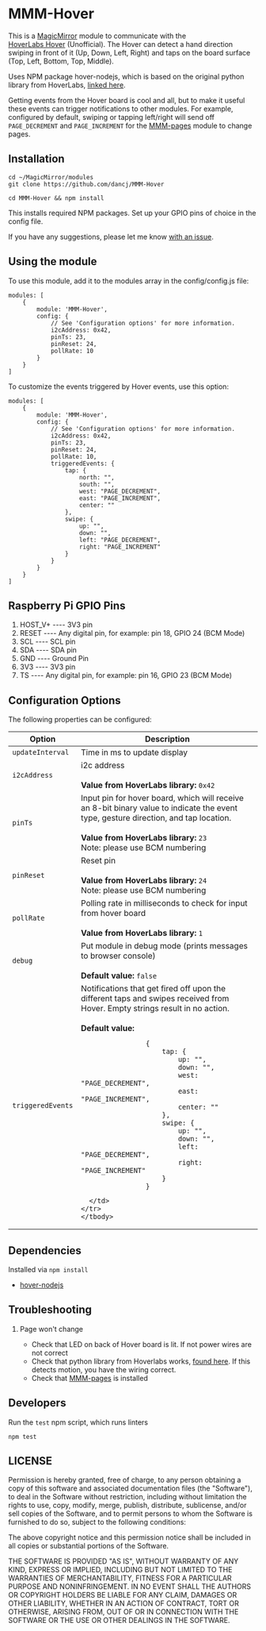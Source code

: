 # MMM-Hover
This is a [MagicMirror](https://github.com/MichMich/MagicMirror) module to communicate with the  
[HoverLabs Hover](http://www.hoverlabs.co/products/hover/) (Unofficial). The Hover can detect a hand direction swiping in front of it (Up, Down, Left, Right) and taps on the board surface (Top, Left, Bottom, Top, Middle).

Uses NPM package hover-nodejs, which is based on the original python library from HoverLabs, [linked here](https://github.com/NorthMcCormick/hover-nodejs/blob/master/Hover.js).

Getting events from the Hover board is cool and all, but to make it useful these events can trigger notifications to other modules. For example, configured by default, swiping or tapping left/right will send off ```PAGE_DECREMENT``` and ```PAGE_INCREMENT``` for the [MMM-pages](https://github.com/edward-shen/MMM-pages) module to change pages.

## Installation

```
cd ~/MagicMirror/modules
git clone https://github.com/dancj/MMM-Hover

cd MMM-Hover && npm install
```

This installs required NPM packages. Set up your GPIO pins of choice in the config file.

If you have any suggestions, please let me know [with an issue](https://github.com/dancj/MMM-Hover/issues/new).

## Using the module
To use this module, add it to the modules array in the config/config.js file:
```
modules: [
	{
		module: 'MMM-Hover',
		config: {
			// See 'Configuration options' for more information.
			i2cAddress: 0x42,
			pinTs: 23,
			pinReset: 24,
			pollRate: 10
		}
	}
]
```

To customize the events triggered by Hover events, use this option:
```
modules: [
	{
		module: 'MMM-Hover',
		config: {
			// See 'Configuration options' for more information.
			i2cAddress: 0x42,
			pinTs: 23,
			pinReset: 24,
			pollRate: 10,
			triggeredEvents: {
				tap: {
					north: "",
					south: "",
					west: "PAGE_DECREMENT",
					east: "PAGE_INCREMENT",
					center: ""
				},
				swipe: {
					up: "",
					down: "",
					left: "PAGE_DECREMENT",
					right: "PAGE_INCREMENT"
				}
			}
		}
	}
]
```


## Raspberry Pi GPIO Pins

1. HOST_V+    ----    3V3 pin
1. RESET      ----    Any digital pin, for example: pin 18, GPIO 24 (BCM Mode)
1. SCL        ----    SCL pin
1. SDA        ----    SDA pin
1. GND        ----    Ground Pin
1. 3V3        ----    3V3 pin
1. TS         ----    Any digital pin, for example: pin 16, GPIO 23 (BCM Mode)

## Configuration Options
The following properties can be configured:

<table width="100%">
	<!-- why, markdown... -->
	<thead>
		<tr>
			<th>Option</th>
			<th width="100%">Description</th>
		</tr>
	<thead>
	<tbody>
		<tr>
			<td><code>updateInterval</code></td>
			<td>Time in ms to update display</td>
		</tr>
    <tr>
			<td><code>i2cAddress</code></td>
			<td>i2c address<br>
				<br><b>Value from HoverLabs library:</b> <code>0x42</code>
			</td>
		</tr>
    <tr>
			<td><code>pinTs</code></td>
			<td>Input pin for hover board, which will receive an 8-bit binary value to indicate the event type, gesture direction, and tap location.<br>
				<br><b>Value from HoverLabs library:</b> <code>23</code>
        <br>Note: please use BCM numbering
			</td>
		</tr>
    <tr>
			<td><code>pinReset</code></td>
			<td>Reset pin<br>
				<br><b>Value from HoverLabs library:</b> <code>24</code>
        <br>Note: please use BCM numbering
			</td>
		</tr>
    <tr>
      <td><code>pollRate</code></td>
      <td>Polling rate in milliseconds to check for input from hover board<br>
        <br><b>Value from HoverLabs library:</b> <code>1</code>
      </td>
    </tr>
		<tr>
      <td><code>debug</code></td>
      <td>Put module in debug mode (prints messages to browser console)<br>
        <br><b>Default value:</b> <code>false</code>
      </td>
    </tr>
		<tr>
      <td><code>triggeredEvents</code></td>
      <td>Notifications that get fired off upon the different taps and swipes received from Hover. Empty strings result in no action.<br>
        <br><b>Default value:</b>

```
				{
					tap: {
						up: "",
						down: "",
						west: "PAGE_DECREMENT",
						east: "PAGE_INCREMENT",
						center: ""
					},
					swipe: {
						up: "",
						down: "",
						left: "PAGE_DECREMENT",
						right: "PAGE_INCREMENT"
					}
				}
```
      </td>
    </tr>
	</tbody>
</table>


## Dependencies

Installed via `npm install`
* [hover-nodejs](https://github.com/NorthMcCormick/hover-nodejs)

## Troubleshooting

1. Page won't change

	- Check that LED on back of Hover board is lit. If not power wires are not correct
	- Check that python library from Hoverlabs works, [found here](https://github.com/hoverlabs/hover_raspberrypi). If this detects motion, you have the wiring correct.
	- Check that [MMM-pages](https://github.com/edward-shen/MMM-pages) is installed


## Developers

Run the `test` npm script, which runs linters

```
npm test
```

## LICENSE

Permission is hereby granted, free of charge, to any person obtaining a copy of this software and associated documentation files (the "Software"), to deal in the Software without restriction, including without limitation the rights to use, copy, modify, merge, publish, distribute, sublicense, and/or sell copies of the Software, and to permit persons to whom the Software is furnished to do so, subject to the following conditions:

The above copyright notice and this permission notice shall be included in all copies or substantial portions of the Software.

THE SOFTWARE IS PROVIDED "AS IS", WITHOUT WARRANTY OF ANY KIND, EXPRESS OR IMPLIED, INCLUDING BUT NOT LIMITED TO THE WARRANTIES OF MERCHANTABILITY, FITNESS FOR A PARTICULAR PURPOSE AND NONINFRINGEMENT. IN NO EVENT SHALL THE AUTHORS OR COPYRIGHT HOLDERS BE LIABLE FOR ANY CLAIM, DAMAGES OR OTHER LIABILITY, WHETHER IN AN ACTION OF CONTRACT, TORT OR OTHERWISE, ARISING FROM, OUT OF OR IN CONNECTION WITH THE SOFTWARE OR THE USE OR OTHER DEALINGS IN THE SOFTWARE.
